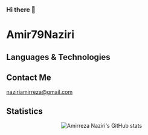 ### Hi there 👋

# Amir79Naziri



## Languages & Technologies



## Contact Me

naziriamirreza@gmail.com


## Statistics

<p align="center">
  <img src="https://github-readme-stats.vercel.app/api?username=Amir79Naziri&show_icons=true&theme=monokai" alt="Amirreza Naziri's GitHub stats" /><br />
</p>

